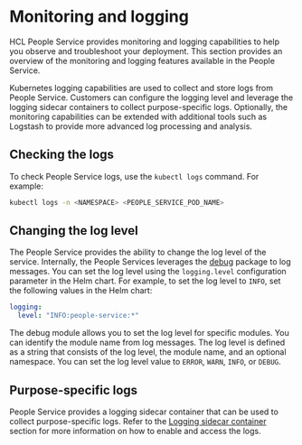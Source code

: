 # Monitoring and logging

HCL People Service provides monitoring and logging capabilities to help you observe and troubleshoot your deployment. This section provides an overview of the monitoring and logging features available in the People Service.

Kubernetes logging capabilities are used to collect and store logs from People Service. Customers can configure the logging level and leverage the logging sidecar containers to collect purpose-specific logs. Optionally, the monitoring capabilities can be extended with additional tools such as Logstash to provide more advanced log processing and analysis.

## Checking the logs

To check People Service logs, use the `kubectl logs` command. For example:

```sh
kubectl logs -n <NAMESPACE> <PEOPLE_SERVICE_POD_NAME>
```

## Changing the log level

The People Service provides the ability to change the log level of the service. Internally, the People Services leverages the [debug](https://www.npmjs.com/package/debug) package to log messages.
You can set the log level using the `logging.level` configuration parameter in the Helm chart. For example, to set the log level to `INFO`, set the following values in the Helm chart:

```yaml
logging:
  level: "INFO:people-service:*"
```

The debug module allows you to set the log level for specific modules. You can identify the module name from log messages. The log level is defined as a string that consists of the log level, the module name, and an optional namespace. You can set the log level value to  `ERROR`, `WARN`, `INFO`, or `DEBUG`.

## Purpose-specific logs

People Service provides a logging sidecar container that can be used to collect purpose-specific logs. Refer to the [Logging sidecar container](./logging_sidecar_container.md) section for more information on how to enable and access the logs.
